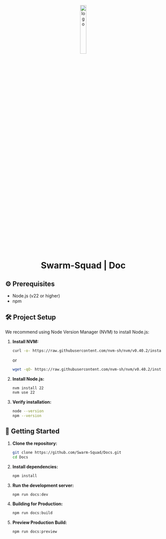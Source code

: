 <div align="center">
<img src="./docs/public/favicon.ico" width=20% alt="logo">
<h1 align>Swarm-Squad | Doc</h1>
</div>

## ⚙️ Prerequisites

- Node.js (v22 or higher)
- npm

## 🛠️ Project Setup

We recommend using Node Version Manager (NVM) to install Node.js:

1. **Install NVM:**

   ```bash
   curl -o- https://raw.githubusercontent.com/nvm-sh/nvm/v0.40.2/install.sh | bash
   ```

   or

   ```bash
   wget -qO- https://raw.githubusercontent.com/nvm-sh/nvm/v0.40.2/install.sh | bash
   ```

2. **Install Node.js:**

   ```bash
   nvm install 22
   nvm use 22
   ```

3. **Verify installation:**
   ```bash
   node --version
   npm --version
   ```

## 🚀 Getting Started

1. **Clone the repository:**

   ```bash
   git clone https://github.com/Swarm-Squad/Docs.git
   cd Docs
   ```

2. **Install dependencies:**

   ```bash
   npm install
   ```

3. **Run the development server:**

   ```bash
   npm run docs:dev
   ```

4. **Building for Production:**

   ```bash
   npm run docs:build
   ```

5. **Preview Production Build:**
   ```bash
   npm run docs:preview
   ```
